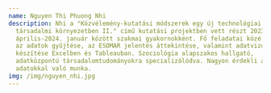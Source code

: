 ```yaml
---
name: Nguyen Thi Phuong Nhi
description: Nhi a "Közvélemény-kutatási módszerek egy új technológiai és
  társadalmi környezetben II." című kutatási projektben vett részt 2023.
  április-2024. január között szakmai gyakornokként. Fő feladatai közé tartozott
  az adatok gyűjtése, az ESOMAR jelentés áttekintése, valamint adatvizualizációk
  készítése Excelben és Tableauban. Szociológia alapszakos hallgató,
  adatközpontú társadalomtudományokra specializálódva. Nagyon érdekli az
  adatokkal való munka.
img: /img/nguyen_nhi.jpg
---
```

